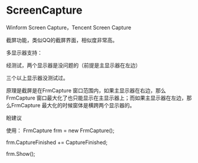 # ScreenCapture
Winform Screen Capture，Tencent Screen Capture



截屏功能，类似QQ的截屏界面，相似度非常高。



多显示器支持：

经测试，两个显示器是没问题的（前提是主显示器在左边）

三个以上显示器没测试过。

原理是截屏是在FrmCapture 窗口范围内，如果主显示器在右边，那么FrmCapture 窗口最大化了也只能显示在主显示器上；而如果主显示器在左边，那么FrmCapture 最大化的时候窗体是横跨两个显示器的。

盼建议



使用：
FrmCapture frm = new FrmCapture();

frm.CaptureFinished += CaptureFinished;

frm.Show();

